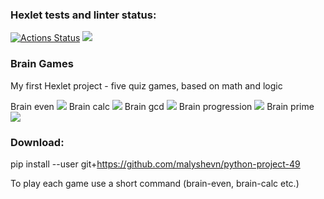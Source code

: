 ### Hexlet tests and linter status:
[![Actions Status](https://github.com/malyshevn/python-project-49/workflows/hexlet-check/badge.svg)](https://github.com/malyshevn/python-project-49/actions)
<a href="https://codeclimate.com/github/malyshevn/python-project-49/maintainability"><img src="https://api.codeclimate.com/v1/badges/e6ad2e29b6c867d61399/maintainability" /></a>


### Brain Games
My first Hexlet project - five quiz games, based on math and logic

Brain even
<a href="https://asciinema.org/a/r3iCOXJ92zKmw8aijTXip0pLc" target="_blank"><img src="https://asciinema.org/a/r3iCOXJ92zKmw8aijTXip0pLc.svg" /></a>
Brain calc
<a href="https://asciinema.org/a/Oxz08IWQmkCO71KnccYAEGPPb" target="_blank"><img src="https://asciinema.org/a/Oxz08IWQmkCO71KnccYAEGPPb.svg" /></a>
Brain gcd
<a href="https://asciinema.org/a/bNCWvkpBh8bh0QfgLTLmAg09J" target="_blank"><img src="https://asciinema.org/a/bNCWvkpBh8bh0QfgLTLmAg09J.svg" /></a>
Brain progression
<a href="https://asciinema.org/a/EVAzk5yLUfLmL3D1y7lWTjCFt" target="_blank"><img src="https://asciinema.org/a/EVAzk5yLUfLmL3D1y7lWTjCFt.svg" /></a>
Brain prime
<a href="https://asciinema.org/a/NRPCJE3x21s0pPkp8HijG53EB" target="_blank"><img src="https://asciinema.org/a/NRPCJE3x21s0pPkp8HijG53EB.svg" /></a>

### Download:
pip install --user git+https://github.com/malyshevn/python-project-49


To play each game use a short command (brain-even, brain-calc etc.)